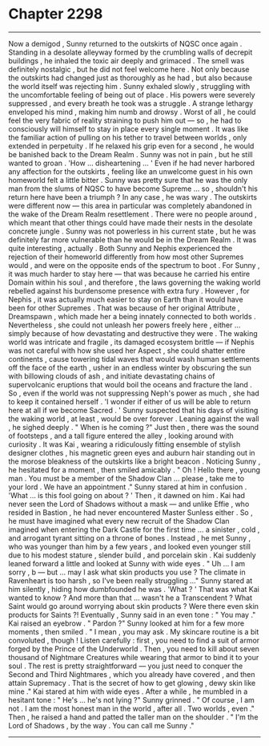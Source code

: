 
# Chapter 2298


---

Now a demigod , Sunny returned to the outskirts of NQSC once again .
Standing in a desolate alleyway formed by the crumbling walls of decrepit buildings , he inhaled the toxic air deeply and grimaced . The smell was definitely nostalgic , but he did not feel welcome here . Not only because the outskirts had changed just as thoroughly as he had , but also because the world itself was rejecting him . Sunny exhaled slowly , struggling with the uncomfortable feeling of being out of place . His powers were severely suppressed , and every breath he took was a struggle . A strange lethargy enveloped his mind , making him numb and drowsy . Worst of all , he could feel the very fabric of reality straining to push him out — so , he had to consciously will himself to stay in place every single moment . It was like the familiar action of pulling on his tether to travel between worlds , only extended in perpetuity . If he relaxed his grip even for a second , he would be banished back to the Dream Realm .
Sunny was not in pain , but he still wanted to groan . 'How … disheartening … '
Even if he had never harbored any affection for the outskirts , feeling like an unwelcome guest in his own homeworld felt a little bitter . Sunny was pretty sure that he was the only man from the slums of NQSC to have become Supreme … so , shouldn't his return here have been a triumph ? In any case , he was wary . The outskirts were different now — this area in particular was completely abandoned in the wake of the Dream Realm resettlement . There were no people around , which meant that other things could have made their nests in the desolate concrete jungle . Sunny was not powerless in his current state , but he was definitely far more vulnerable than he would be in the Dream Realm . It was quite interesting , actually . Both Sunny and Nephis experienced the rejection of their homeworld differently from how most other Supremes would , and were on the opposite ends of the spectrum to boot . For Sunny , it was much harder to stay here — that was because he carried his entire Domain within his soul , and therefore , the laws governing the waking world rebelled against his burdensome presence with extra fury .
However , for Nephis , it was actually much easier to stay on Earth than it would have been for other Supremes . That was because of her original Attribute , Dreamspawn , which made her a being innately connected to both worlds .
Nevertheless , she could not unleash her powers freely here , either … simply because of how devastating and destructive they were . The waking world was intricate and fragile , its damaged ecosystem brittle — if Nephis was not careful with how she used her Aspect , she could shatter entire continents , cause towering tidal waves that would wash human settlements off the face of the earth , usher in an endless winter by obscuring the sun with billowing clouds of ash , and initiate devastating chains of supervolcanic eruptions that would boil the oceans and fracture the land .
So , even if the world was not suppressing Neph's power as much , she had to keep it contained herself . 'I wonder if either of us will be able to return here at all if we become Sacred . '
Sunny suspected that his days of visiting the waking world , at least , would be over forever .
Leaning against the wall , he sighed deeply . " When is he coming ?"
Just then , there was the sound of footsteps , and a tall figure entered the alley , looking around with curiosity . It was Kai , wearing a ridiculously fitting ensemble of stylish designer clothes , his magnetic green eyes and auburn hair standing out in the morose bleakness of the outskirts like a bright beacon . Noticing Sunny , he hesitated for a moment , then smiled amicably . " Oh ! Hello there , young man . You must be a member of the Shadow Clan … please , take me to your lord . We have an appointment ."
Sunny stared at him in confusion . 'What … is this fool going on about ? '
Then , it dawned on him .
Kai had never seen the Lord of Shadows without a mask — and unlike Effie , who resided in Bastion , he had never encountered Master Sunless either . So , he must have imagined what every new recruit of the Shadow Clan imagined when entering the Dark Castle for the first time … a sinister , cold , and arrogant tyrant sitting on a throne of bones . Instead , he met Sunny , who was younger than him by a few years , and looked even younger still due to his modest stature , slender build , and porcelain skin . Kai suddenly leaned forward a little and looked at Sunny with wide eyes . " Uh … I am sorry , b — but … may I ask what skin products you use ? The climate in Ravenheart is too harsh , so I've been really struggling ..."
Sunny stared at him silently , hiding how dumbfounded he was .
'What ? '
That was what Kai wanted to know ? And more than that ... wasn't he a Transcendent ? What Saint would go around worrying about skin products ? Were there even skin products for Saints ?! Eventually , Sunny said in an even tone :
" You may ." Kai raised an eyebrow . " Pardon ?"
Sunny looked at him for a few more moments , then smiled . " I mean , you may ask . My skincare routine is a bit convoluted , though ! Listen carefully : first , you need to find a suit of armor forged by the Prince of the Underworld . Then , you need to kill about seven thousand of Nightmare Creatures while wearing that armor to bind it to your soul . The rest is pretty straightforward — you just need to conquer the Second and Third Nightmares , which you already have covered , and then attain Supremacy . That is the secret of how to get glowing , dewy skin like mine ."
Kai stared at him with wide eyes .
After a while , he mumbled in a hesitant tone : " He's … he's not lying ?"
Sunny grinned . " Of course , I am not . I am the most honest man in the world , after all . Two worlds , even ."
Then , he raised a hand and patted the taller man on the shoulder . " I'm the Lord of Shadows , by the way . You can call me Sunny ."

---

